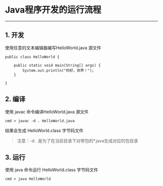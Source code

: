 # Java程序开发的运行流程

***

## 1. 开发

使用任意的文本编辑器编写HelloWorld.java 源文件
```
public class HelloWorld {

    public static void main(String[] args) {
        System.out.println("你好，世界！");
    }

}
```

## 2. 编译

使用 javac 命令编译HelloWorld.java 源文件
```
cmd > javac -d . HelloWorld.java
```
结果会生成 HelloWorld.class 字节码文件
> 注意：-d . 是为了在当前目录下对带包的*.java生成对应的包目录

## 3. 运行
使用 java 命令运行 HelloWorld.class 字节码文件
```
cmd > java HelloWorld
```
